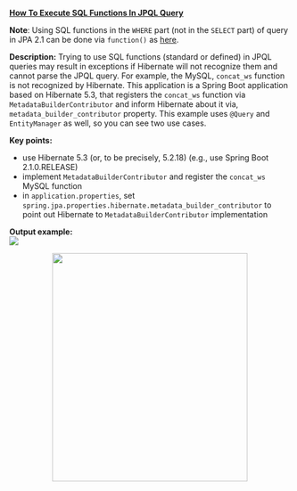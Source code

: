 **[How To Execute SQL Functions In JPQL Query](https://github.com/AnghelLeonard/Hibernate-SpringBoot/tree/master/HibernateSpringBootJpqlFunctionsParams)**

**Note**: Using SQL functions in the `WHERE` part (not in the `SELECT` part) of  query in JPA 2.1 can be done via `function()` as [here](https://github.com/AnghelLeonard/Hibernate-SpringBoot/tree/master/HibernateSpringBootJpqlFunction).

**Description:** Trying to use SQL functions (standard or defined) in JPQL queries may result in exceptions if Hibernate will not recognize them and cannot parse the JPQL query. For example, the MySQL, `concat_ws` function is not recognized by Hibernate. This application is a Spring Boot application based on Hibernate 5.3, that registers the `concat_ws` function via `MetadataBuilderContributor` and inform Hibernate about it via, `metadata_builder_contributor` property. This example uses `@Query` and `EntityManager` as well, so you can see two use cases.

**Key points:**
- use Hibernate 5.3 (or, to be precisely, 5.2.18) (e.g., use Spring Boot 2.1.0.RELEASE)
- implement `MetadataBuilderContributor` and register the `concat_ws` MySQL function
- in `application.properties`, set `spring.jpa.properties.hibernate.metadata_builder_contributor` to point out Hibernate to `MetadataBuilderContributor` implementation
     
**Output example:**\
![](https://github.com/AnghelLeonard/Hibernate-SpringBoot/blob/master/HibernateSpringBootJpqlFunctionsParams/SQL%20functions%20in%20JPQL%20parameters.png)    

<a href="https://leanpub.com/java-persistence-performance-illustrated-guide"><p align="center"><img src="https://github.com/AnghelLeonard/Hibernate-SpringBoot/blob/master/Java%20Persistence%20Performance%20Illustrated%20Guide.jpg" height="410" width="350"/></p></a>
